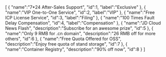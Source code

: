 [
	{
		"name":"7*24 After-Sales Support",
		"id":1,
		"label":"Exclusive"
	},
	{
		"name":"VIP One-to-One Service",
		"id":2,
		"label":"VIP"
	},
	{
		"name":"Free ICP License Service",
		"id":3,
		"label":"Filing"
	},
	{
		"name":"100 Times Fault Delay Compensation",
		"id":4,
		"label":"Compensation"
	},
	{
		"name":"JD Cloud News Flash",
		"description":"Subscribe for an awesome prize",
		"id":5
	},
	{
		"name":"Only 9 RMB for .cn domain",
		"description":"26 RMB off for more others",
		"id":6
	},
	{
		"name":"Free Quota Offered for OSS",
		"description":"Enjoy free quota of stand storage",
		"id":7
	},
	{
		"name":"Container Registry",
		"description":"90% off now",
		"id":8
	}
]
